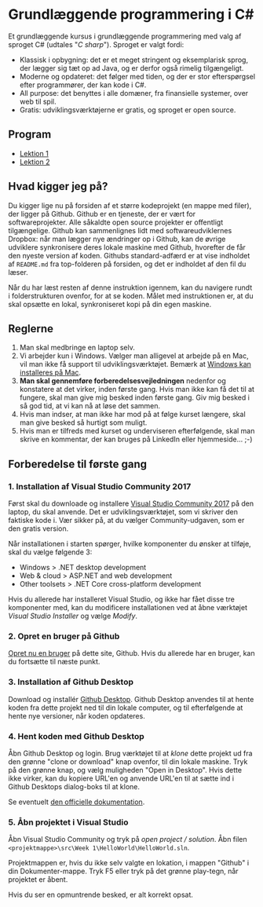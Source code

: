 # Grundlæggende programmering i C#

Et grundlæggende kursus i grundlæggende programmering med valg af sproget C# (udtales "*C sharp*"). Sproget er valgt fordi:

- Klassisk i opbygning: det er et meget stringent og eksemplarisk sprog, der lægger sig tæt op ad Java, og er derfor også rimelig tilgængeligt.
- Moderne og opdateret: det følger med tiden, og der er stor efterspørgsel efter programmører, der kan kode i C#.
- All purpose: det benyttes i alle domæner, fra finansielle systemer, over web til spil.
- Gratis: udviklingsværktøjerne er gratis, og sproget er open source.

## Program

- [Lektion 1](src/Week%201/README.md)
- [Lektion 2](src/Week%202/README.md)

## Hvad kigger jeg på?

Du kigger lige nu på forsiden af et større kodeprojekt (en mappe med filer), der ligger på Github. Github er en tjeneste, der er vært for softwareprojekter. Alle såkaldte open source projekter er offentligt tilgængelige. Github kan sammenlignes lidt med softwareudviklernes Dropbox: når man lægger nye ændringer op i Github, kan de øvrige udviklere synkronisere deres lokale maskine med Github, hvorefter de får den nyeste version af koden. Githubs standard-adfærd er at vise indholdet af `README.md` fra top-folderen på forsiden, og det er indholdet af den fil du læser.

Når du har læst resten af denne instruktion igennem, kan du navigere rundt i folderstrukturen ovenfor, for at se koden. Målet med instruktionen er, at du skal opsætte en lokal, synkroniseret kopi på din egen maskine.

## Reglerne

1. Man skal medbringe en laptop selv.
1. Vi arbejder kun i Windows. Vælger man alligevel at arbejde på en Mac, vil man ikke få support til udviklingsværktøjet. Bemærk at [Windows kan installeres på Mac](https://support.apple.com/da-dk/HT201468).
1. **Man skal gennemføre forberedelsesvejledningen** nedenfor og konstatere at det virker, inden første gang. Hvis man ikke kan få det til at fungere, skal man give mig besked inden første gang. Giv mig besked i så god tid, at vi kan nå at løse det sammen.
1. Hvis man indser, at man ikke har mod på at følge kurset længere, skal man give besked så hurtigt som muligt.
1. Hvis man er tilfreds med kurset og underviseren efterfølgende, skal man skrive en kommentar, der kan bruges på LinkedIn eller hjemmeside... ;-)

## Forberedelse til første gang

### 1. Installation af Visual Studio Community 2017 

Først skal du downloade og installere [Visual Studio Community 2017](https://www.visualstudio.com/downloads/) på den laptop, du skal anvende. Det er udviklingsværktøjet, som vi skriver den faktiske kode i. Vær sikker på, at du vælger Community-udgaven, som er den gratis version.

Når installationen i starten spørger, hvilke komponenter du ønsker at tilføje, skal du vælge følgende 3:

- Windows > .NET desktop development
- Web & cloud > ASP.NET and web development
- Other toolsets > .NET Core cross-platform development

Hvis du allerede har installeret Visual Studio, og ikke har fået disse tre komponenter med, kan du modificere installationen ved at åbne værktøjet *Visual Studio Installer* og vælge *Modify*.

### 2. Opret en bruger på Github

[Opret nu en bruger](https://github.com/join?source=header-home) på dette site, Github. Hvis du allerede har en bruger, kan du fortsætte til næste punkt.

### 3. Installation af Github Desktop

Download og installér [Github Desktop](https://desktop.github.com/). Github Desktop anvendes til at hente koden fra dette projekt ned til din lokale computer, og til efterfølgende at hente nye versioner, når koden opdateres.

### 4. Hent koden med Github Desktop

Åbn Github Desktop og login. Brug værktøjet til at *klone* dette projekt ud fra den grønne "clone or download" knap ovenfor, til din lokale maskine. Tryk på den grønne knap, og vælg muligheden  "Open in Desktop". Hvis dette ikke virker, kan du kopiere URL'en og anvende URL'en til at sætte ind i Github Desktops dialog-boks til at klone.

Se eventuelt [den officielle dokumentation](https://services.github.com/on-demand/github-desktop/clone-repository-github-desktop).

### 5. Åbn projektet i Visual Studio

Åbn Visual Studio Community og tryk på *open project / solution*. Åbn filen `<projektmappe>\src\Week 1\HelloWorld\HelloWorld.sln`. 

Projektmappen er, hvis du ikke selv valgte en lokation, i mappen "Github" i din Dokumenter-mappe. Tryk F5 eller tryk på det grønne play-tegn, når projektet er åbent.

Hvis du ser en opmuntrende besked, er alt korrekt opsat.
